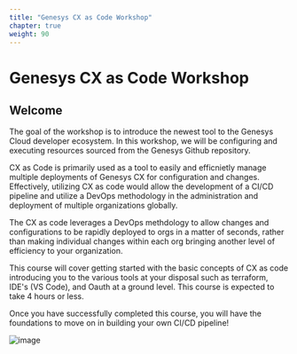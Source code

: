 ```yaml
---
title: "Genesys CX as Code Workshop"
chapter: true
weight: 90
---
```


# Genesys CX as Code Workshop
## Welcome

The goal of the workshop is to introduce the newest tool to the Genesys Cloud developer ecosystem. In this workshop, we will be configuring and executing resources sourced from the Genesys Github repository.

CX as Code is primarily used as a tool to easily and efficnietly manage multiple deployments of Genesys CX for configuration and changes. Effectively, utilizing CX as code would allow the development of a CI/CD pipeline and utilize a DevOps methodology in the administration and deployment of multiple organizations globally. 

The CX as code leverages a DevOps methdology to allow changes and configurations to be rapidly deployed to orgs in a matter of seconds, rather than making individual changes within each org bringing another level of efficiency to your organization. 

This course will cover getting started with the basic concepts of CX as code introducing you to the various tools at your disposal such as terraform, IDE's (VS Code), and Oauth at a ground level. This course is expected to take 4 hours or less. 

Once you have successfully completed this course, you will have the foundations to move on in building your own CI/CD pipeline!

![image](/images/Developerimage.jpg)

